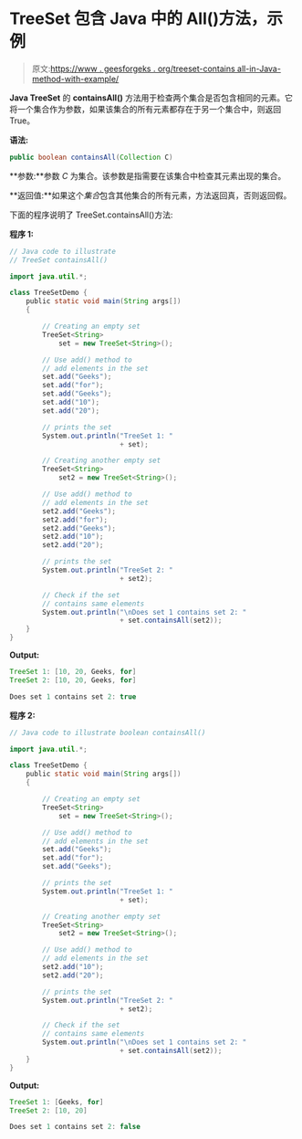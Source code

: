 # TreeSet 包含 Java 中的 All()方法，示例

> 原文:[https://www . geesforgeks . org/treeset-contains all-in-Java-method-with-example/](https://www.geeksforgeeks.org/treeset-containsall-method-in-java-with-example/)

**Java TreeSet** 的 **containsAll()** 方法用于检查两个集合是否包含相同的元素。它将一个集合作为参数，如果该集合的所有元素都存在于另一个集合中，则返回 True。

**语法:**

```java
public boolean containsAll(Collection C)
```

**参数:**参数 *C* 为集合。该参数是指需要在该集合中检查其元素出现的集合。

**返回值:**如果这个*集合*包含其他集合的所有元素，方法返回真，否则返回假。

下面的程序说明了 TreeSet.containsAll()方法:

**程序 1:**

```java
// Java code to illustrate
// TreeSet containsAll()

import java.util.*;

class TreeSetDemo {
    public static void main(String args[])
    {

        // Creating an empty set
        TreeSet<String>
            set = new TreeSet<String>();

        // Use add() method to
        // add elements in the set
        set.add("Geeks");
        set.add("for");
        set.add("Geeks");
        set.add("10");
        set.add("20");

        // prints the set
        System.out.println("TreeSet 1: "
                           + set);

        // Creating another empty set
        TreeSet<String>
            set2 = new TreeSet<String>();

        // Use add() method to
        // add elements in the set
        set2.add("Geeks");
        set2.add("for");
        set2.add("Geeks");
        set2.add("10");
        set2.add("20");

        // prints the set
        System.out.println("TreeSet 2: "
                           + set2);

        // Check if the set
        // contains same elements
        System.out.println("\nDoes set 1 contains set 2: "
                           + set.containsAll(set2));
    }
}
```

**Output:**

```java
TreeSet 1: [10, 20, Geeks, for]
TreeSet 2: [10, 20, Geeks, for]

Does set 1 contains set 2: true

```

**程序 2:**

```java
// Java code to illustrate boolean containsAll()

import java.util.*;

class TreeSetDemo {
    public static void main(String args[])
    {

        // Creating an empty set
        TreeSet<String>
            set = new TreeSet<String>();

        // Use add() method to
        // add elements in the set
        set.add("Geeks");
        set.add("for");
        set.add("Geeks");

        // prints the set
        System.out.println("TreeSet 1: "
                           + set);

        // Creating another empty set
        TreeSet<String>
            set2 = new TreeSet<String>();

        // Use add() method to
        // add elements in the set
        set2.add("10");
        set2.add("20");

        // prints the set
        System.out.println("TreeSet 2: "
                           + set2);

        // Check if the set
        // contains same elements
        System.out.println("\nDoes set 1 contains set 2: "
                           + set.containsAll(set2));
    }
}
```

**Output:**

```java
TreeSet 1: [Geeks, for]
TreeSet 2: [10, 20]

Does set 1 contains set 2: false

```